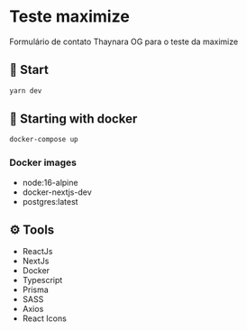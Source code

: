<div aligmn="center">
  <h1>Teste maximize</h1>
</div>
Formulário de contato Thaynara OG para o teste da maximize

## 🏁 Start
```bash
yarn dev
```

## 🐳 Starting with docker
```bash
docker-compose up
```

### Docker images
- node:16-alpine
- docker-nextjs-dev
- postgres:latest

## ⚙️ Tools
- ReactJs
- NextJs
- Docker
- Typescript
- Prisma
- SASS
- Axios
- React Icons